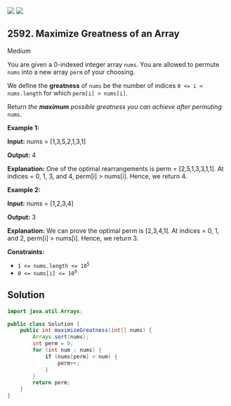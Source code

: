 [![](https://img.shields.io/github/stars/javadev/LeetCode-in-Java?label=Stars&style=flat-square)](https://github.com/javadev/LeetCode-in-Java)
[![](https://img.shields.io/github/forks/javadev/LeetCode-in-Java?label=Fork%20me%20on%20GitHub%20&style=flat-square)](https://github.com/javadev/LeetCode-in-Java/fork)

## 2592\. Maximize Greatness of an Array

Medium

You are given a 0-indexed integer array `nums`. You are allowed to permute `nums` into a new array `perm` of your choosing.

We define the **greatness** of `nums` be the number of indices `0 <= i < nums.length` for which `perm[i] > nums[i]`.

Return _the **maximum** possible greatness you can achieve after permuting_ `nums`.

**Example 1:**

**Input:** nums = [1,3,5,2,1,3,1]

**Output:** 4

**Explanation:** One of the optimal rearrangements is perm = [2,5,1,3,3,1,1]. At indices = 0, 1, 3, and 4, perm[i] > nums[i]. Hence, we return 4.

**Example 2:**

**Input:** nums = [1,2,3,4]

**Output:** 3

**Explanation:** We can prove the optimal perm is [2,3,4,1]. At indices = 0, 1, and 2, perm[i] > nums[i]. Hence, we return 3.

**Constraints:**

*   <code>1 <= nums.length <= 10<sup>5</sup></code>
*   <code>0 <= nums[i] <= 10<sup>9</sup></code>

## Solution

```java
import java.util.Arrays;

public class Solution {
    public int maximizeGreatness(int[] nums) {
        Arrays.sort(nums);
        int perm = 0;
        for (int num : nums) {
            if (nums[perm] < num) {
                perm++;
            }
        }
        return perm;
    }
}
```